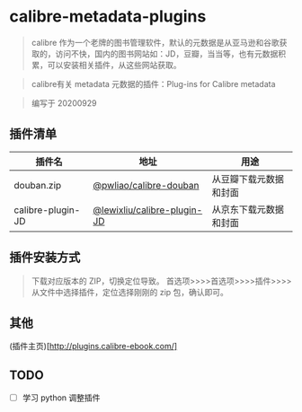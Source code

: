 # calibre-metadata-plugins

> calibre 作为一个老牌的图书管理软件，默认的元数据是从亚马逊和谷歌获取的，访问不快，国内的图书网站如：JD，豆瓣，当当等，也有元数据积累，可以安装相关插件，从这些网站获取。

> calibre有关 metadata 元数据的插件：Plug-ins for Calibre metadata 

> 编写于 20200929

## 插件清单


| 插件名        | 地址                                       | 用途          |
|------------|------------------------------------------|-------------|
| douban.zip |[@pwliao/calibre-douban](https://github.com/pwliao/calibre-douban) | 从豆瓣下载元数据和封面 |
| calibre-plugin-JD |[@lewixliu/calibre-plugin-JD](https://github.com/lewixliu/calibre-plugin-JD) | 从京东下载元数据和封面 |

## 插件安装方式

> 下载对应版本的 ZIP，切换定位导致。
> 首选项>>>>首选项>>>>插件>>>>从文件中选择插件，定位选择刚刚的 zip 包，确认即可。


## 其他

(插件主页)[http://plugins.calibre-ebook.com/]


## TODO

* [ ]  学习 python 调整插件
